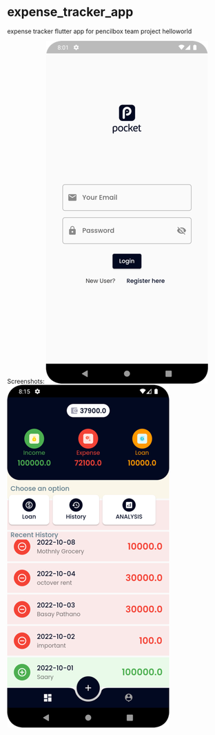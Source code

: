 # expense_tracker_app
 expense tracker flutter app for pencilbox team project helloworld

Screenshots:
![ss:login](/screenshots/pic1.png)
![ss:dashboard](/screenshots/pic2.png)
